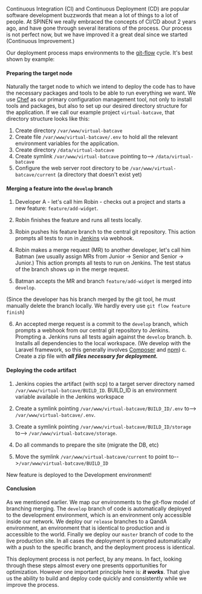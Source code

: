 Continuous Integration (CI) and Continuous Deployment (CD) are popular software development buzzwords that mean a lot of things to a lot of people. At SPINEN we really embraced the concepts of CI/CD about 2 years ago, and have gone through several iterations of the process. Our process is not perfect now, but we have improved it a great deal since we started (Continuous Improvement.)

Our deployment process maps environments to the [git-flow](https://github.com/nvie/gitflow) cycle. It's best shown by example:

#### Preparing the target node

Naturally the target node to which we intend to deploy the code has to have the necessary packages and tools to be able to run everything we want. We use [Chef](http://www.chef.io) as our primary configuration management tool, not only to install tools and packages, but also to set up our desired directory structure for the application. If we call our example project `virtual-batcave`, that directory structure looks like this:

1. Create directory `/var/www/virtual-batcave`
2. Create file `/var/www/virtual-batcave/.env` to hold all the relevant environment variables for the application.
3. Create directory `/data/virtual-batcave`
4. Create symlink `/var/www/virtual-batcave` pointing to--> `/data/virtual-batcave`
5. Configure the web server root directory to be `/var/www/virtual-batcave/current` (a directory that doesn't exist yet)

#### Merging a feature into the `develop` branch

1. Developer A - let's call him Robin - checks out a project and starts a new feature: `feature/add-widget`.

2. Robin finishes the feature and runs all tests locally.

3. Robin pushes his feature branch to the central git repository. This action prompts all tests to run in [Jenkins](http://jenkins-ci.org) via webhook.

4. Robin makes a merge request (MR) to another developer, let's call him Batman (we usually assign MRs from Junior -> Senior and Senior -> Junior.) This action prompts all tests to run on Jenkins. The test status of the branch shows up in the merge request.

5. Batman accepts the MR and branch `feature/add-widget` is merged into `develop`. 

(Since the developer has his branch merged by the git tool, he must manually delete the branch locally. We hardly every use `git flow feature finish`)

6. An accepted merge request is a commit to the `develop` branch, which prompts a webhook from our central git repository to Jenkins. Prompting
	a. Jenkins runs all tests again against the `develop` branch.
	b. Installs all dependencies to the local workspace. (We develop with the Laravel framework, so this generally involves [Composer](https://getcomposer.org/) and [npm](https://www.npmjs.com/))
	c. Create a zip file with **_all files necessary for deployment._**

#### Deploying the code artifact

1. Jenkins copies the artifact (with scp) to a target server directory named `/var/www/virtual-batcave/BUILD_ID`. BUILD_ID is an environment variable available in the Jenkins workspace

3. Create a symlink pointing `/var/www/virtual-batcave/BUILD_ID/.env` to--> `/var/www/virtual-batcave/.env`.

4. Create a symlink pointing `/var/www/virtual-batcave/BUILD_ID/storage` to--> `/var/www/virtual-batcave/storage`.

5. Do all commands to prepare the site (migrate the DB, etc)

4. Move the symlink `/var/www/virtual-batcave/current` to point to-->`/var/www/virtual-batcave/BUILD_ID`

New feature is deployed to the Development environment!

#### Conclusion

As we mentioned earlier. We map our environments to the git-flow model of branching merging. The `develop` branch of code is automatically deployed to the development environment, which is an environment only accessible inside our network. We deploy our `release` branches to a QandA environment, an environment that is identical to production and _is_ accessible to the world. Finally we deploy our `master` branch of code to the live production site. In all cases the deployment is prompted automatically with a push to the specific branch, and the deployment process is identical.

This deployment process is not perfect, by any means. In fact, looking through these steps almost every one presents opportunities for optimization. However one important principle here is: **_it works_**. That give us the ability to build and deploy code quickly and consistently while we improve the process.


